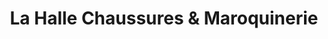 ---
title: "La Halle Chaussures & Maroquinerie"
url: /maizieres-la-grande-paroisse/la-halle-chaussures-et-maroquinerie/
shop: vêtements
---